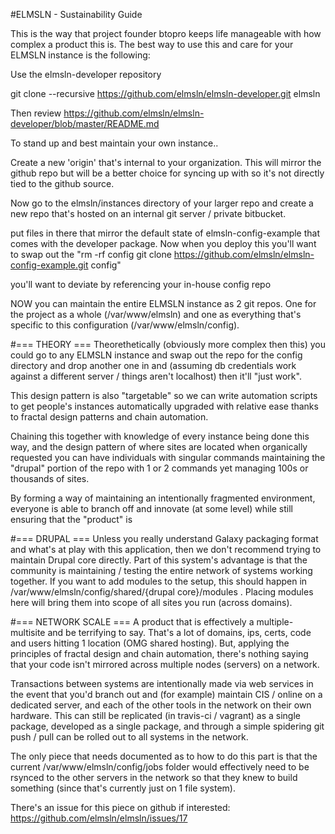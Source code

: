 #ELMSLN - Sustainability Guide

This is the way that project founder btopro keeps life manageable with how complex a product this is. The best way to use this and care for your ELMSLN instance is the following:

Use the elmsln-developer repository

git clone --recursive https://github.com/elmsln/elmsln-developer.git elmsln

Then review https://github.com/elmsln/elmsln-developer/blob/master/README.md

To stand up and best maintain your own instance..

Create a new 'origin' that's internal to your organization. This will mirror the github repo but will be a better choice for syncing up with so it's not directly tied to the github source.

Now go to the elmsln/instances directory of your larger repo and create a new repo that's hosted on an internal git server / private bitbucket.

put files in there that mirror the default state of elmsln-config-example that comes with the developer package. Now when you deploy this you'll want to swap out the "rm -rf config
git clone https://github.com/elmsln/elmsln-config-example.git config"

you'll want to deviate by referencing your in-house config repo

NOW you can maintain the entire ELMSLN instance as 2 git repos. One for the project as a whole (/var/www/elmsln) and one as everything that's specific to this configuration (/var/www/elmsln/config).

#=== THEORY ===
Theorethetically (obviously more complex then this) you could go to any ELMSLN instance and swap out the repo for the config directory and drop another one in and (assuming db credentials work against a different server / things aren't localhost) then it'll "just work".

This design pattern is also "targetable" so we can write automation scripts to get people's instances automatically upgraded with relative ease thanks to fractal design patterns and chain automation.

Chaining this together with knowledge of every instance being done this way, and the design pattern of where sites are located when organically requested you can have individuals with singular commands maintaining the "drupal" portion of the repo with 1 or 2 commands yet managing 100s or thousands of sites.

By forming a way of maintaining an intentionally fragmented environment, everyone is able to branch off and innovate (at some level) while still ensuring that the "product" is

#=== DRUPAL ===
Unless you really understand Galaxy packaging format and what's at play with this application, then we don't recommend trying to maintain Drupal core directly. Part of this system's advantage is that the community is maintaining / testing the entire network of systems working together. If you want to add modules to the setup, this should happen in /var/www/elmsln/config/shared/{drupal core}/modules .  Placing modules here will bring them into scope of all sites you run (across domains).

#=== NETWORK SCALE ===
A product that is effectively a multiple-multisite and be terrifying to say. That's a lot of domains, ips, certs, code and users hitting 1 location (OMG shared hosting). But, applying the principles of fractal design and chain automation, there's nothing saying that your code isn't mirrored across multiple nodes (servers) on a network.

Transactions between systems are intentionally made via web services in the event that you'd branch out and (for example) maintain CIS / online on a dedicated server, and each of the other tools in the network on their own hardware. This can still be replicated (in travis-ci / vagrant) as a single package, developed as a single package, and through a simple spidering git push / pull can be rolled out to all systems in the network.

The only piece that needs documented as to how to do this part is that the current /var/www/elmsln/config/jobs folder would effectively need to be rsynced to the other servers in the network so that they knew to build something (since that's currently just on 1 file system).

There's an issue for this piece on github if interested: https://github.com/elmsln/elmsln/issues/17
